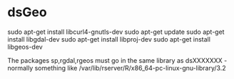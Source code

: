 # dsGeo

sudo apt-get install libcurl4-gnutls-dev
sudo apt-get update
sudo apt-get install libgdal-dev
sudo apt-get install libproj-dev
sudo apt-get install libgeos-dev

The packages sp,rgdal,rgeos must go in the same library as dsXXXXXXX - normally something like /var/lib/rserver/R/x86_64-pc-linux-gnu-library/3.2
